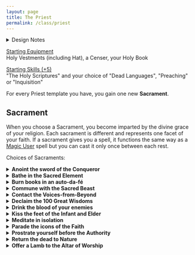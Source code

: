 ```yaml
---
layout: page
title: The Priest
permalink: /class/priest
---
```


<details markdown="1">
<summary>Design Notes</summary> 
*Inspired from A Blasted, Cratered Land's [cleric](https://crateredland.blogspot.com/2019/01/the-cleric.html) by Velexiraptor which I love. I had been using it it my games for a year, sadly my players have a very very low tolerance for complexity and the 3 clerics characters that were played never ended up using the commands feature and I never ended up tracking the disfavors. After months of beating myself for not being a good DM, I had an epiphany inspired by a recent job editing an instruction manual: each domain is a template. Now the class starts simple and gets progressively more complex and hopefully will be easier to assimilate for the players!*

*So how is it different from a wizard? Well, first, not all templates give spells, but otherwise the priest can be seen as a conditional wizard: they can only cast spells when meeting certain condition. These rules are pretty abuseable by design though to encourage reckless fanatical behaviours. I hope to make many more sacraments! Especially to allow making a spell-less priest. These are just the ones that were relevant to my current game.*

*Also I might redo the wizard like that, but instead of sacraments they are different spellbooks!*
</details>

<ins>Starting Equipment</ins><br>
Holy Vestments (including Hat), a Censer, your Holy Book

<ins>Starting Skills (+5)</ins><br>
"The Holy Scriptures" and your choice of "Dead Languages", "Preaching" or "Inquisition"

For every Priest template you have, you gain one new **Sacrament**.

## Sacrament
When you choose a Sacrament, you become imparted by the divine grace of your religion. Each sacrament is different and represents one facet of your faith. If a sacrament gives you a spell, it functions the same way as a [Magic User](https://saltygoo.github.io/class/magic-user) spell but you can cast it only once between each rest.

Choices of Sacraments:

<details markdown="1">
<summary><b>Anoint the sword of the Conqueror</b></summary> 
- You can spend Spell Dices as you attack and add the sum to your attack and damage rolls.
- When you hit an enemy with a weapon or you take damage from a weapon, you gain 1 Spell Dice for your next combat turn.
- Roll 1D4, you gain the following spell: 1. [Bloodlust](/2020/11/13/bloodlust), 2. [Blood Scabbard](/2020/11/13/blood-scabbard), 3. [Cure](/2020/11/13/cure), 4. [Nine Lives](/2020/11/12/nine-lives)
</details>

<details markdown="1">
<summary><b>Bathe in the Sacred Element</b></summary> 
- Choose what is the Sacred Element. You can shape it like clay.
- If your body is covered in the Sacred Element, you have a free spell dice.
- Roll 1D4, you gain the following spell: 1. [Cloak of Element](/2020/11/13/cloak-of-element/), 2. [Conjure](/2020/11/12/conjure/) (the element), 3. [Elementamorphosis](/2020/11/13/elementamorphosis/), 4. [One with the Elements](https://saltygoo.github.io/2020/11/13/one-with-the-elements/)
<details markdown="1">
<summary><i>1D20 Elements</i></summary> 
1. Wind / Oxygen / Sound
2. Stone / Sand / Earth
3. Flames / Sparks / Explosion
4. Water / Rain / Bubbles
5. Magma / Coal / Glass
6. Ice / Snow / Cold
7. Ooze / Plant / Mud
8. Smoke / Gas / Heat
9. Positive Energy / Blood / Mind
10. Negative Energy / Darkness / Rot
11. Light / Star / Radium
12. Metal / Gem / Alloy
13. Lightning / Magnetism / Static
14. Steam / Cloud / Vapor
15. Salt / Oil / Mercury
16. Dust / Bone / Debris
17. Ash / Sulfur / Soot
18. Vacuum / Antigravity / Ether
19. Roll twice, choose one.
20. Roll twice: it's both at the same time.
</details>
<br>
</details>

<details markdown="1">
<summary><b>Burn books in an auto-da-fé</b></summary> 
- Idiots believe you.
- When you destroy a source of knowledge, you gain 1 Spell Dice (until you spend it).
- Roll 1D4, you gain the following spell: 1. [Pinky Knot](/2020/11/13/pinky-knot/), 2. [Poppy's Milk](/2020/11/13/poppys-milk/), 3. [Servitude](/2020/11/12/servitude/), 4. [Singularity of Purpose](/2020/11/12/singularity-of-purpose/)
</details>

<details markdown="1">
<summary><b>Commune with the Sacred Beast</b></summary> 
- Choose what kind of animal is the Sacred Beast. You can speak with this animal.
- As long as you are behaving like the chosen animal you have at least 1 Spell Dice.
- Roll 1D4, you gain the following spell relating to the chosen animal: 1. [Animorph](/2020/11/12/animorph), 2. [Bestow Animal Aspect](/2020/11/12/bestow-aspect), 3. [The Animal Allure](/2020/11/12/animal-allure), 4. [Call of the Animal](/2020/11/12/call-of-the-animal).
</details>

<details markdown="1">
<summary><b>Contact the Voices-from-Beyond</b></summary> 
- Roll on the [D500 mutation table](https://coinsandscrolls.blogspot.com/2018/01/osr-1d500-biological-mutations.html).
- When the referee wrongfully guesses why you are casting a spell (ask them!), add 1 Spell Dice to it.
- Roll 1D4, you gain the following spell: 1. [Conjure](/2020/11/12/conjure/), 2. [Genoplasm](/2020/11/13/genoplasm/), 3. [Petition](/2020/11/12/petition/), 4. [Transcendence](/2020/11/13/transcendence/)
</details>

<details markdown="1">
<summary><b>Declaim the 100 Great Wisdoms</b></summary> 
- If you would roll for a new spell, roll twice and choose. You can do that retroactively for your other Sacraments.
- Every session, you gain 1 Spell Dice (until you spend it).
- Roll 1D4, you gain the following spell: 1. [Astral Projection](/2020/11/13/astral-projection/), 2. [Doom Foretold](/2020/11/13/doom-foretold/), 3. [Empathic Vessel](/2020/11/13/empathic-vessel/), 4. [Amulet of the Open Hand](/2020/11/13/amulet-of-the-open-hand/)
</details>

<details markdown="1">
<summary><b>Drink the blood of your enemies</b></summary> 
- Your spells cannot be resisted by creatures that have killed or wounded one of your companions.
- When you do to others what they have done to you, you gain 1 Spell Dice (until you rest).
- Roll 1D4, you gain the following spell: 1. [Karmic Retribution](/2020/11/13/karmic-retribution/), 2. [Petition](/2020/11/12/petition/), 3. [Relentless Vigor](/2020/11/13/relentless-vigor/), 4. [Undying Oath](/2020/11/13/undying-oath/)
</details>

<details markdown="1">
<summary><b>Kiss the feet of the Infant and Elder</b></summary> 
- You gain a new [follower](https://coinsandscrolls.blogspot.com/2017/06/osr-table-of-camp-followers.html) each time you end a session in a city.
- Each person joining you in the casting of a spell adds 0.5 Spell Dice to it.
- Roll 1D4, you gain the following spell: 1. [Circle of Protection](/2020/11/12/circle-of-protection/), 2. [Last Oath](/2020/11/13/last-oath/), 3. [Rite of the Seventh Day](/2020/11/13/rite-of-the-seventh-day/), 4. [Salvation](/2020/11/13/salvation/)
</details>

<details markdown="1">
<summary><b>Meditate in isolation</b></summary> 
- Each session, you can ask a Yes/No question to the referee. You will get the answer at the beginning of your next game.
- At the end of a session, note 2 specific actions you want to do. The next time you play you have 1 additional Spell Dice when doing those actions.
- Roll 1D4, you gain the following spell: 1. [Aura of Renewal](/2020/11/13/aura-of-renewal), 2. [Delay](/2020/11/13/delay), 3. [Indolence](/2020/11/13/indolence), 4. [Seal of Retribution](/2020/11/13/seal-of-retribution)
</details>

<details markdown="1">
<summary><b>Parade the icons of the Faith</b></summary> 
- When you go into town, you draw audiences of pious [followers](https://coinsandscrolls.blogspot.com/2017/06/osr-table-of-camp-followers.html). After your sermons, you can hire on a number of believers equal to the Treasures you carry.
- You can give a class level to your next follower.
- You can command your followers as a group and they will follow your orders blindly.
</details>

<details markdown="1">
<summary><b>Prostrate yourself before the Authority</b></summary> 
- You are considered judge, jury and executioner by the faithful.
- When you punish someone for breaking the Law, you gain 1 Spell Dice (until you spend it).
- Roll 1D4, you gain the following spell: 1. [Call for Judgement](/2020/11/12/call-for-judgement), 2. [Command](/2020/11/13/command), 3. [Smell Sin](/2020/11/12/smell-sin), 4. [Smite the Wicked](/2020/11/13/smite-the-wicked)
</details>

<details markdown="1">
<summary><b>Return the dead to Nature</b></summary> 
- You can rot organic matter with your touch. A few seconds spoil food, and 1 hour consumes a dead human.
- You can consume one organic object in your inventory to gain 1 spell dice (until you rest).
- Roll 1D4, you gain the following spell: 1. [Cordiceps Apotheosis](/2020/11/12/cordiceps-apotheosis/), 2. [Fey Ring](/2020/11/13/fey-ring/), 3. [Hallucinogenesis](/2020/11/13/hallucinogenesis/), 4. [Potpourri](/2020/11/13/potpourri/)
</details>

<details markdown="1">
<summary><b>Offer a Lamb to the Altar of Worship</b></summary> 
- You can speak the Holy Language.
- You can spend 10 minutes at any shrine to learn the health and disposition of the divinity in residence.
- Once per game you can ask a divinity a question, which they will answer with a hint.
</details>

